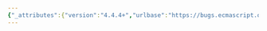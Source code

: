 ```yaml
---
{"_attributes":{"version":"4.4.4+","urlbase":"https://bugs.ecmascript.org/","maintainer":"dherman@mozilla.com"},"bug":{"bug_id":1152,"creation_ts":"2012-12-19 09:22:00 -0800","short_desc":"15.5.3.4: loop condition not necessary","delta_ts":"2012-12-21 18:08:32 -0800","product":"Draft for 6th Edition","component":"technical issue","version":"Rev 12: November 22, 2012 Draft","rep_platform":"All","op_sys":"All","bug_status":"RESOLVED","resolution":"FIXED","priority":"Normal","bug_severity":"enhancement","everconfirmed":true,"reporter":{"uid":"andrebargull","name":"André Bargull"},"assigned_to":{"uid":"allen","name":"Allen Wirfs-Brock"},"long_desc":[{"commentid":3044,"comment_count":0,"who":{"uid":"andrebargull","name":"André Bargull"},"bug_when":"2012-12-19 09:22:20 -0800","thetext":"Step 13 says \"Repeat while nextIndex < literalSegments\", but the algorithm returns in step 13f if \"nextIndex + 1 = literalSegments\" , that means the loop condition will never be false and can therefore be removed."},{"commentid":3074,"comment_count":1,"who":{"uid":"allen","name":"Allen Wirfs-Brock"},"bug_when":"2012-12-21 12:38:35 -0800","thetext":"fixed in rev 13 editor's draft"}]}}
---
```

